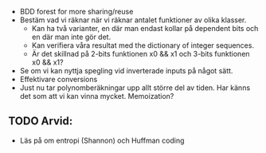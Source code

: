 
- BDD forest for more sharing/reuse
- Bestäm vad vi räknar när vi räknar antalet funktioner av olika klasser.
	- Kan ha två varianter, en där man endast kollar på dependent bits och en där man inte gör det.
	- Kan verifiera våra resultat med the dictionary of integer sequences.
	- Är det skillnad på 2-bits funktionen x0 && x1 och 3-bits funktionen x0 && x1?
- Se om vi kan nyttja spegling vid inverterade inputs på något sätt.
- Effektivare conversions
- Just nu tar polynomberäkningar upp allt större del av tiden. Har känns det som att vi kan vinna mycket. Memoization?

## TODO Arvid:

- Läs på om entropi (Shannon) och Huffman coding